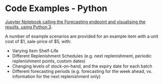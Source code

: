 # Code Examples - Python

[Jupyter Notebook calling the Forecasting endpoint and visualising the results, using Python 3](https://nbviewer.org/github/bluedotthinking/wastenot-documentation/blob/master/code_examples/forecast_examples.ipynb?flush_cache=true).

A number of example scenarios are provided for an example item with a unit cost of $1, sale-price of $5, with:

* Varying Item Shelf-Life
* Different Replenishment Schedules (e.g. next replenishment, periodic replenishment points, custom dates)
* Changing levels of stock-on-hand, and the expiry date for each batch
* Different forecasting periods (e.g. forecasting for the week ahead, vs. information for the next replenishment only)



<!-- 
* [Forecasting Example 1](https://nbviewer.jupyter.org/github/bluedotthinking/wastenot-documentation/blob/master/code_examples/forecast_example_1.ipynb?flush_cache=true) 

	Restaurant forecasting the next 7 days, for an item with shelf-life of 2 days, with daily deliveries

* [Forecasting Example 2](https://nbviewer.jupyter.org/github/bluedotthinking/wastenot-documentation/blob/master/code_examples/forecast_example_2.ipynb?flush_cache=true) 

	Restaurant forecasting the next 7 days, for an item with shelf-life of 2 days, with daily deliveries.  There is excess stock-on-hand (3000 units, expiring in 2 days on 2018-08-12)

* [Forecasting Example 3](https://nbviewer.jupyter.org/github/bluedotthinking/wastenot-documentation/blob/master/code_examples/forecast_example_3.ipynb?flush_cache=true) 

	Restaurant forecasting the next 14 days, for an item with shelf-life of 5 days, with deliveries on Mondays and Fridays every week.

	
* [Backcasting Example](https://nbviewer.jupyter.org/github/bluedotthinking/wastenot-documentation/blob/master/code_examples/backcast_example_1.ipynb?flush_cache=true)
	
	Backcast Simulation over 30 days, for a business forecasting 2 days ahead each time, for an item with shelf-life of 2 days, with daily deliveries.
	
	Approx $6,000/month of cost savings and profit improvement vs business-as-usual (wasting 20% of all delivered units)
	
	
 -->